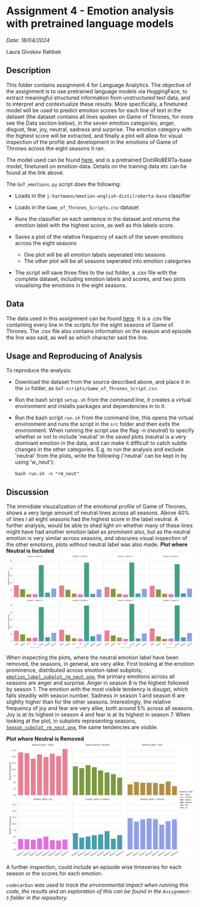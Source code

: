# Assignment 4 - Emotion analysis with pretrained language models

*Date: 18/04/2024*

Laura Givskov Rahbek 

## Description 

This folder contains assignment 4 for Language Analytics. The objective of the assignment is to use pretrained language models via HuggingFace, to extract meaningful structured information from unstructured text data, and to interpret and contextualize these results. More specifically, a finetuned model will be used to predict emotion scores for each line of text in the dataset (the dataset contains all lines spoken on Game of Thrones, for more see the Data section below), in the seven emotion categories; anger, disgust, fear, joy, neutral, sadness and surprise. The emotion category with the highest score will be extracted, and finally a plot will allow for visual inspection of the profile and development in the emotions of Game of Thrones across the eight seasons it ran. 

The model used can be found [here](https://huggingface.co/j-hartmann/emotion-english-distilroberta-base), and is a pretrained DistilRoBERTa-base model, finetuned on emotion-data. Details on the training data etc can be found at the link above. 

The ```GoT_emotions.py``` script does the following: 

- Loads in the ```j-hartmann/emotion-english-distilroberta-base``` classifier 
- Loads in the ```Game_of_Thrones_Scripts.csv``` dataset
- Runs the classifier on each sentence in the dataset and returns the emotion label with the highest score, as well as this labels score. 
- Saves a plot of the relative frequency of each of the seven emotions across the eight seasons 
    - One plot will be all emotion labels seperated into seasons 
    - The other plot will be all seasons seperated into emotion categories 

- The script will save three files to the out folder, a .csv file with the complete dataset, including emotion labels and scores, and two plots visualising the emotions in the eight seasons. 

## Data 

The data used in this assignment can be found [here](https://www.kaggle.com/datasets/albenft/game-of-thrones-script-all-seasons?select=Game_of_Thrones_Script.csv). It is a .csv file containing every line in the scripts for the eight seasons of Game of Thrones. The .csv file also contains information on the season and episode the line was said, as well as which character said the line. 

## Usage and Reproducing of Analysis 

To reproduce the analysis: 
- Download the dataset from the source described above, and place it in the ```in``` folder, as ```GoT-scripts/Game_of_Thrones_Script.csv```
- Run the bash script ```setup.sh``` from the command line, it creates a virtual environment and installs packages and dependencies in to it. 
- Run the bash script ```run.sh``` from the command line, this opens the virtual environment and runs the script in the ```src``` folder and then exits the environment. When running the script use the flag -n (*neutral*) to specify whether or not to include 'neutral' in the saved plots (neutral is a very dominant emotion in the data, and can make it difficult to catch subtle changes in the other categories. E.g. to run the analysis and exclude 'neutral' from the plots, write the following ('neutral' can be kept in by using 'w_neut'):

    ```
    bash run.sh -n "rm_neut"
    ```

## Discussion

The immidiate visuzalization of the emotional profile of Game of Thrones, shows a very large amount of neutral lines across all seasons. Above 40% of lines i all eight seasons had the highest score in the label neutral. A further analysis, would be able to shed light on whether many of these lines might have had another emotion label as prominent also, but as the neutral emotion is very similar across seasons, and obscures visual inspection of the other emotions, plots without neutral label was also made. 
**Plot where Neutral is Included**
![w_neutral](https://github.com/lrahbek/cds-lang-assignments/blob/main/assignment-4/out/Season_subplot_w_neut.png)


When inspecting the plots, where the neutral emotion label have been removed, the seasons, in general, are very alike. First looking at the emotion prominence, distributed across emotion-label subplots; [```emotion_label_subplot_rm_neut.png```](https://github.com/lrahbek/cds-lang-assignments/blob/main/assignment-4/out/emotion_label_subplot_rm_neut.png), the primary emotions across all seasons are anger and surprise. Anger in season 8 is the highest followed by season 1. The emotion with the most visible tendency is disugst, which falls steadily with season number. Sadness in season 1 and season 6 are slighlty higher than for the other seasons. Interestingly, the relative frequency of joy and fear are very alike, both around 5% across all seasons. Joy is at its highest in season 4 and fear is at its highest in season 7. When looking at the plot, in subplots representing seasons, [```Season_subplot_rm_neut.png```](https://github.com/lrahbek/cds-lang-assignments/blob/main/assignment-4/out/Season_subplot_rm_neut.png), the same tendencies are visible. 

**Plot where Neutral is Removed**
![rm_neutral](https://github.com/lrahbek/cds-lang-assignments/blob/main/assignment-4/out/emotion_label_subplot_rm_neut.png)


A further inspection, could include an episode wise timeseries for each season or the scores for each emotion. 

*```codecarbon``` was used to track the environmental impact when running this code, the results and an exploration of this can be found in the ```Assignment-5``` folder in the repository.*
